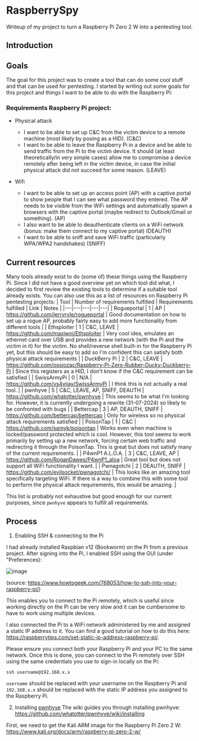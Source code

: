  # RaspberrySpy
Writeup of my project to turn a Raspberry Pi Zero 2 W into a pentesting tool.


## Introduction


## Goals
The goal for this project was to create a tool that can do some cool stuff and that can be used for pentesting. I started by writing out some goals for this project and things I want to be able to do with the Raspberry Pi:

### Requirements Raspberry Pi project:
- Physical attack
  -	I want to be able to set up C&C from the victim device to a remote machine (most likely by posing as a HID). (C&C)
  -	I want to be able to leave the Raspberry Pi in a device and be able to send traffic from the Pi to the victim device. It should (at least theoretically/in very simple cases) allow me to compromise a device remotely after being left in the victim device, in case the initial physical attack did not succeed for some reason. (LEAVE)

- Wifi
  -	I want to be able to set up an access point (AP) with a captive portal to show people that I can see what password they entered. The AP needs to be visible from the WiFi settings and automatically spawn a browsers with the captive portal (maybe redirect to Outlook/Gmail or something). (AP)
  -	I also want to be able to deauthenticate clients on a WiFi network (bonus: make them connect to my captive portal) (DEAUTH)
  -	I want to be able to sniff and save WiFi traffic (particularly WPA/WPA2 handshakes) (SNIFF)
 
## Current resources
Many tools already exist to do (some of) these things using the Raspberry Pi. Since I did not have a good overview yet on which tool did what, I decided to first review the existing tools to determine if a suitable tool already exists. You can also use this as a list of resources on Raspberry Pi pentesting projects:
| Tool | Number of requirements fulfilled | Requirements fulfilled  |  Link |  Notes |
|---|---|---|---|---|
| Rogueportal  | 1 |  AP  | https://github.com/jerryryle/rogueportal |  Good documentation on how to set up a rogue AP, probably fairly easy to add more functionality from different tools |
| Ethsploiter  | 1 | C&C, LEAVE | https://github.com/maxiwoj/Ethsploiter | Very cool idea, emulates an ethernet card over USB and provides a new network (with the Pi and the victim in it) for the victim. No shell/reverse shell built-in for the Raspberry Pi yet, but this should be easy to add so I'm confident this can satisfy both physical attack requirements  |
| DuckBerry Pi | 2 | C&C, LEAVE | https://github.com/ossiozac/Raspberry-Pi-Zero-Rubber-Ducky-Duckberry-Pi | Since this registers as a HID, I don't know if the C&C requirement can be satisfied |
| SwissArmyPi  | 0  | N/A  | https://github.com/vs4vijay/SwissArmyPi | I think this is not actually a real tool.  |
| pwnhyve  | 5  | C&C, LEAVE, AP, SNIFF, DEAUTH  | https://github.com/whatotter/pwnhyve | This seems to be what I'm looking for. However, it is currently undergoing a rewrite (31-07-2024) so likely to be confronted with bugs  |
| Bettercap | 3 | AP, DEAUTH, SNIFF | https://github.com/bettercap/bettercap | Only for wireless so no physical attack requirements satisfied  |
| PoisonTap | 1 | C&C | https://github.com/samyk/poisontap | Works even when machine is locked/password protected which is cool. However, this tool seems to work primarily by setting up a new network, forcing certain web traffic and redirecting it through the PoisonTap. This is great but does not satisfy many of the current requirements.   |
| P4wnP1 A.L.O.A. |  3  |  C&C, LEAVE, AP | https://github.com/RoganDawes/P4wnP1_aloa  |  Great tool but does not support all WiFi functionality I want. |
| Pwnagotchi  | 2 | DEAUTH, SNIFF | https://github.com/evilsocket/pwnagotchi/  | This looks like an amazing tool specifically targeting WiFi. If there is a way to combine this with some tool to perform the physical attack requirements, this would be amazing. |

This list is probably not exhaustive but good enough for our current purposes, since `pwnhyve` appears to fulfill all requirements.

## Process
1. Enabling SSH & connecting to the Pi

I had already installed Raspbian v12 (Bookworm) on the Pi from a previous project. After signing into the Pi, I enabled SSH using the GUI (under "Preferences):

![image](https://github.com/user-attachments/assets/379beaf8-51f4-4af9-bbc6-6fdf2638dc9f)

(source: https://www.howtogeek.com/768053/how-to-ssh-into-your-raspberry-pi/)

This enables you to connect to the Pi remotely, which is useful since working directly on the Pi can be very slow and it can be cumbersome to have to work using multiple devices.

I also connected the Pi to a WiFi network administered by me and assigned a static IP address to it. You can find a good tutorial on how to do this here: https://raspberrytips.com/set-static-ip-address-raspberry-pi/. 

Please ensure you connect both your Raspberry Pi and your PC to the same network. Once this is done, you can connect to the Pi remotely over SSH using the same credentials you use to sign-in locally on the Pi:
```
ssh username@192.168.x.x
```
`username` should be replaced with your username on the Raspberry Pi and `192.168.x.x` should be replaced with the static IP address you assigned to the Raspberry Pi.


2. Installing [pwnhyve](https://github.com/whatotter/pwnhyve)
The wiki guides you through installing pwnhyve: https://github.com/whatotter/pwnhyve/wiki/installing

First, we need to get the Kali ARM image for the Raspberry Pi Zero 2 W: https://www.kali.org/docs/arm/raspberry-pi-zero-2-w/




